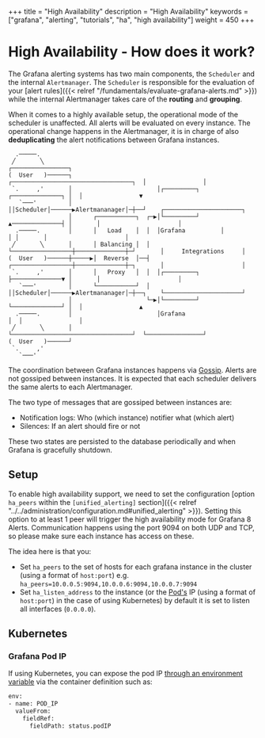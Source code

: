 +++
title = "High Availability"
description = "High Availability"
keywords = ["grafana", "alerting", "tutorials", "ha", "high availability"]
weight = 450
+++

# High Availability - How does it work?

The Grafana alerting systems has two main components, the `Scheduler` and the internal `Alertmanager`. The `Scheduler` is responsible for the evaluation of your [alert rules]({{< relref "/fundamentals/evaluate-grafana-alerts.md" >}}) while the internal Alertmanager takes care of the **routing** and **grouping**.

When it comes to a highly available setup, the operational mode of the scheduler is unaffected. All alerts will be evaluated on every instance. The operational change happens in the Alertmanager, it is in charge of also **deduplicating** the alert notifications between Grafana instances.

```
  .─────.
 ╱       ╲                                                                      ┌────────────────┐
(  User   )──────┐                        ┌──────────────────────────────────┐  │                │
 `.     ,'       │                        │┌─────────┐      ┌──────────────┐ │  │                ▼
   `───'         │                        ││Scheduler│──────▶Alertmananager│─┼──┘    ┌──────────────────────┐
                 │      ┌───────────┐  ┌─▶│└─────────┘      ▲──────────────┤ │       │                      │
  .─────.        │      │   Load    │  │  │Grafana          │              │ │       │                      │
 ╱       ╲       │      │ Balancing │  │  └─────────────────┼──────────────┼─┘       │     Integrations     │
(  User   )──────┼─────▶│  Reverse  │──┤  ┌─────────────────┼──────────────┼─┐       │                      │
 `.     ,'       │      │   Proxy   │  │  │┌─────────┐      ├──────────────▼ │       │                      │
   `───'         │      └───────────┘  │  ││Scheduler│──────▶Alertmananager│─┼──┐    └──────────────────────┘
                 │                     └─▶│└─────────┘      └──────────────┘ │  │                ▲
  .─────.        │                        │Grafana                           │  │                │
 ╱       ╲       │                        └──────────────────────────────────┘  └────────────────┘
(  User   )──────┘
 `.     ,'
   `───'
```

The coordination between Grafana instances happens via [Gossip](https://en.wikipedia.org/wiki/Gossip_protocol). Alerts are not gossiped between instances. It is expected that each scheduler delivers the same alerts to each Alertmanager.

The two type of messages that are gossiped between instances are:

- Notification logs: Who (which instance) notifier what (which alert)
- Silences: If an alert should fire or not

These two states are persisted to the database periodically and when Grafana is gracefully shutdown.

## Setup

To enable high availability support, we need to set the configuration [option `ha_peers` within the `[unified_alerting]` section]({{< relref "../../administration/configuration.md#unified_alerting" >}}). Setting this option to at least 1 peer will trigger the high availability mode for Grafana 8 Alerts. Communication happens using the port 9094 on both UDP and TCP, so please make sure each instance has access on these.

The idea here is that you:

- Set `ha_peers` to the set of hosts for each grafana instance in the cluster (using a format of `host:port`) e.g. `ha_peers=10.0.0.5:9094,10.0.0.6:9094,10.0.0.7:9094`
- Set `ha_listen_address` to the instance (or the [Pod's](https://kubernetes.io/docs/concepts/workloads/pods/) IP (using a format of `host:port`) in the case of using Kubernetes) by default it is set to listen all interfaces (`0.0.0.0`).

## Kubernetes

### Grafana Pod IP

If using Kubernetes, you can expose the pod IP [through an environment variable](https://kubernetes.io/docs/tasks/inject-data-application/environment-variable-expose-pod-information/) via the container definition such as:

```bash
env:
- name: POD_IP
  valueFrom:
    fieldRef:
      fieldPath: status.podIP
```
